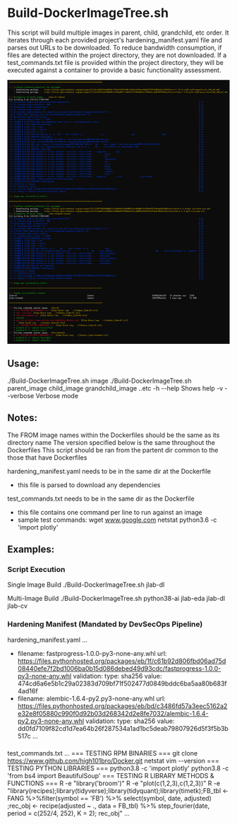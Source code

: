 # Build-DockerImageTree.sh

This script will build multiple images in parent, child, grandchild, etc order. It iterates through each provided project's hardening_manifest.yaml file and parses out URLs to be downloaded. To reduce bandwidth consumption, if files are detected within the project directory, they are not downloaded. If a test_commands.txt file is provided within the project directory, they will be executed against a container to provide a basic functionality assessment.

![Alt text](https://github.com/AFC-AI2C/Useful-IB-Container-Scripts/blob/main/Build-DockerImageTree/screenshot.png)

## Usage:
./Build-DockerImageTree.sh image
./Build-DockerImageTree.sh parent_image child_image grandchild_image ..etc
    -h   --help       Shows help
    -v   --verbose    Verbose mode

## Notes:
The FROM image names within the Dockerfiles should be the same as its directory name
The version specified below is the same throughout the Dockerfiles
This script should be ran from the partent dir common to the those that have Dockerfiles

hardening_manifest.yaml needs to be in the same dir at the Dockerfile
- this file is parsed to download any dependencies

test_commands.txt needs to be in the same dir as the Dockerfile
- this file contains one command per line to run against an image
- sample test commands:
    wget www.google.com
    netstat
    python3.6 -c 'import plotly'


## Examples:
### Script Execution
Single Image Build
./Build-DockerImageTree.sh jlab-dl

Multi-Image Build
./Build-DockerImageTree.sh python38-ai jlab-eda jlab-dl jlab-cv

### Hardening Manifest (Mandated by DevSecOps Pipeline)
hardening_manifest.yaml
...
- filename: fastprogress-1.0.0-py3-none-any.whl
  url: https://files.pythonhosted.org/packages/eb/1f/c61b92d806fbd06ad75d08440efe7f2bd1006ba0b15d086debed49d93cdc/fastprogress-1.0.0-py3-none-any.whl
  validation:
    type: sha256
    value: 474cd6a6e5b1c29a02383d709bf71f502477d0849bddc6ba5aa80b683f4ad16f
- filename: alembic-1.6.4-py2.py3-none-any.whl
  url: https://files.pythonhosted.org/packages/eb/bd/c3486fd57a3eec5162a2e32e8f05880c990f0d92b03d268342d2e8fe7032/alembic-1.6.4-py2.py3-none-any.whl
  validation:
    type: sha256
    value: dd0fd7109f82cd1d7ea64b26f287534a1ad1bc5deab79807926d5f3f5b3b517c
...

###
test_commands.txt
...
=== TESTING RPM BINARIES ===
git clone https://www.github.com/high101bro/Docker.git
netstat
vim --version
=== TESTING PYTHON LIBRARIES ===
python3.8 -c 'import plotly'
python3.8 -c 'from bs4 import BeautifulSoup'
=== TESTING R LIBRARY METHODS & FUNCTIONS ===
R -e "library('broom')"
R -e "plot(c(1,2,3),c(1,2,3))"
R -e "library(recipes);library(tidyverse);library(tidyquant);library(timetk);FB_tbl <- FANG %>%filter(symbol == 'FB') %>% select(symbol, date, adjusted) ;rec_obj <- recipe(adjusted ~ ., data = FB_tbl) %>% step_fourier(date, period = c(252/4, 252), K = 2);  rec_obj"
...
